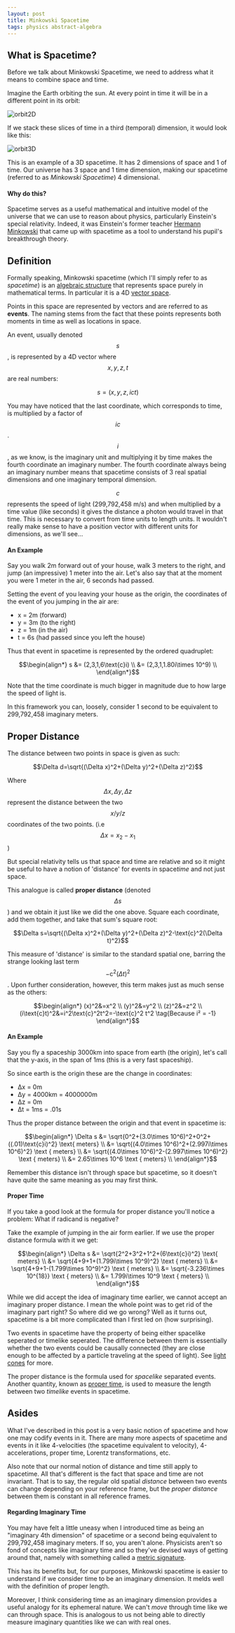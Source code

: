 ```yaml
---
layout: post
title: Minkowski Spacetime
tags: physics abstract-algebra
---
```

## What is Spacetime?
Before we talk about Minkowski Spacetime, we need to address what it means to combine space and time.

Imagine the Earth orbiting the sun. At every point in time it will be in a different point in its orbit:

![orbit2D](https://www.pitt.edu/~jdnorton/teaching/HPS_0410/chapters/spacetime/planet3d.gif?style=centerme)

If we stack these slices of time in a third (temporal) dimension, it would look like this:

![orbit3D](https://www.pitt.edu/~jdnorton/teaching/HPS_0410/chapters/spacetime/planet4d.gif?style=centerme)

<!-- *It looks similar to euler's formula, $$e^{i\theta}=\cos \theta + i\sin\theta$$, with space being the complex plane and time being the angle $$\theta$$. The imaginary part will come in handy later.* -->

This is an example of a 3D spacetime. It has 2 dimensions of space and 1 of time. Our universe has 3 space and 1 time dimension, making our spacetime (referred to as *Minkowski Spacetime*) 4 dimensional.

<!--more-->

#### Why do this?
Spacetime serves as a useful mathematical and intuitive model of the universe that we can use to reason about physics, particularly Einstein's special relativity. Indeed, it was Einstein's former teacher [Hermann Minkowski](https://en.wikipedia.org/wiki/Hermann_Minkowski) that came up with spacetime as a tool to understand his pupil's breakthrough theory.

## Definition
Formally speaking, Minkowski spacetime (which I'll simply refer to as *spacetime*) is an [algebraic structure](\2017\05\21\abstract-algebra) that represents space purely in mathematical terms. In particular it is a 4D [vector space](https://en.wikipedia.org/wiki/Vector_space).

Points in this space are represented by vectors and are referred to as **events**. The naming stems from the fact that these points represents both moments in time as well as locations in space.

<!-- Remove link to vector space wikipedia -->
<!-- *If you don't know what a vector space is, I've written a post about it [here](\2018\01\20\vector-spaces).* -->

An event, usually denoted $$s$$, is represented by a 4D vector where $$x,y,z,t$$ are real numbers:

$$s=(x,y,z,ict)$$

You may have noticed that the last coordinate, which corresponds to time, is multiplied by a factor of $$ic$$. $$i$$, as we know, is the imaginary unit and multiplying it by time makes the fourth coordinate an imaginary number. The fourth coordinate always being an imaginary number means that spacetime consists of 3 real spatial dimensions and one imaginary temporal dimension.

$$c$$ represents the speed of light (299,792,458 m/s) and when multiplied by a time value (like seconds) it gives the distance a photon would travel in that time. This is necessary to convert from time units to length units. It wouldn't really make sense to have a position vector with different units for dimensions, as we'll see...

#### An Example
Say you walk 2m forward out of your house, walk 3 meters to the right, and jump (an impressive) 1 meter into the air. Let's also say that at the moment you were 1 meter in the air, 6 seconds had passed.

Setting the event of you leaving your house as the origin, the coordinates of the event of you jumping in the air are:
* x = 2m (forward)
* y = 3m (to the right)
* z = 1m (in the air)
* t = 6s (had passed since you left the house)

Thus that event in spacetime is represented by the ordered quadruplet:

$$\begin{align*}
  s &= (2,3,1,6\text{c}i) \\
  &= (2,3,1,1.80i\times 10^9) \\
\end{align*}$$

Note that the time coordinate is much bigger in magnitude due to how large the speed of light is.

In this framework you can, loosely, consider 1 second to be equivalent to 299,792,458 imaginary meters.

## Proper Distance
The distance between two points in space is given as such:

$$\Delta d=\sqrt{(\Delta x)^2+(\Delta y)^2+(\Delta z)^2}$$

Where $$\Delta x,\Delta y,\Delta z$$ represent the distance between the two $$x/y/z$$ coordinates of the two points. (i.e $$\Delta x = x_2 - x_1$$)

But special relativity tells us that space and time are relative and so it might be useful to have a notion of 'distance' for events in space*time* and not just space.

This analogue is called **proper distance** (denoted $$\Delta s$$) and we obtain it just like we did the one above. Square each coordinate, add them together, and take that sum's square root:

$$\Delta s=\sqrt{(\Delta x)^2+(\Delta y)^2+(\Delta z)^2-\text{c}^2(\Delta t)^2}$$

This measure of 'distance' is similar to the standard spatial one, barring the strange looking last term $$-\text{c}^2(\Delta t)^2$$. Upon further consideration, however, this term makes just as much sense as the others:

$$\begin{align*}
(x)^2&=x^2 \\
(y)^2&=y^2 \\
(z)^2&=z^2 \\
(i\text{c}t)^2&=i^2\text{c}^2t^2=-\text{c}^2 t^2 \tag{Because i² = -1}
\end{align*}$$

#### An Example
Say you fly a spaceship 3000km into space from earth (the origin), let's call that the y-axis, in the span of 1ms (this is a very fast spaceship).

So since earth is the origin these are the change in coordinates:
* Δx = 0m
* Δy = 4000km = 4000000m
* Δz = 0m
* Δt = 1ms = .01s

Thus the proper distance between the origin and that event in spacetime is:

$$\begin{align*}
  \Delta s &= \sqrt{0^2+(3.0\times 10^6)^2+0^2+((.01)\text{c}i)^2} \text{ meters} \\
  &= \sqrt{(4.0\times 10^6)^2+(2.997i\times 10^6)^2} \text { meters} \\
  &= \sqrt{(4.0\times 10^6)^2-(2.997\times 10^6)^2} \text { meters} \\
  &= 2.65\times 10^6 \text { meters} \\
\end{align*}$$

Remember this distance isn't through space but spacetime, so it doesn't have quite the same meaning as you may first think.

#### Proper Time
If you take a good look at the formula for proper distance you'll notice a problem: What if radicand is negative?

Take the example of jumping in the air form earlier. If we use the proper distance formula with it we get:

$$\begin{align*}
  \Delta s &= \sqrt{2^2+3^2+1^2+(6\text{c}i)^2} \text{ meters} \\
  &= \sqrt{4+9+1+(1.799i\times 10^9)^2} \text { meters} \\
  &= \sqrt{4+9+1-(1.799\times 10^9)^2} \text { meters} \\
  &= \sqrt{-3.236\times 10^{18}} \text { meters} \\
  &= 1.799i\times 10^9 \text { meters} \\
\end{align*}$$

While we did accept the idea of imaginary time earlier, we cannot accept an imaginary proper distance. I mean the whole point was to get rid of the imaginary part right? So where did we go wrong? Well as it turns out, spacetime is a bit more complicated than I first led on (how surprising).

Two events in spacetime have the property of being either spacelike seperated or timelike seperated. The difference between them is essentially whether the two events could be causally connected (they are close enough to be affected by a particle traveling at the speed of light). See [light cones](https://en.wikipedia.org/wiki/Light_cone) for more.

The proper distance is the formula used for *spacelike* separated events. Another quantity, known as [proper time](https://en.wikipedia.org/wiki/Proper_time), is used to measure the length between two *timelike* events in spacetime.

## Asides
What I've described in this post is a very basic notion of spacetime and how one may codify events in it. There are many more aspects of spacetime and events in it like 4-velocities (the spacetime equivalent to velocity), 4-accelerations, proper time, Lorentz transformations, etc.

Also note that our normal notion of distance and time still apply to spacetime. All that's different is the fact that space and time are not invariant. That is to say, the regular old spatial *distance* between two events can change depending on your reference frame, but the *proper distance* between them is constant in all reference frames.

#### Regarding Imaginary Time
You may have felt a little uneasy when I introduced time as being an "imaginary 4th dimension" of spacetime or a second being equivalent to 299,792,458 imaginary meters. If so, you aren't alone. Physicists aren't so fond of concepts like imaginary time and so they've devised ways of getting around that, namely with something called a [metric signature](https://en.wikipedia.org/wiki/Metric_signature).

This has its benefits but, for our purposes, Minkowski spacetime is easier to understand if we consider time to be an imaginary dimension. It melds well with the definition of proper length.

Moreover, I think considering time as an imaginary dimension provides a useful analogy for its ephemeral nature. We can't *move* through time like we can through space. This is analogous to us not being able to directly measure imaginary quantities like we can with real ones.

<!-- #### Regarding Vector Spaces
Also while Minkowski Spacetime is generally considered a vector space, if the set of values that the coordinates come from aren't frost he same Field of numbers (the space coordinates come from the real numbers and the time coordinate comes from the imaginary numbers) then it technically can't be considered a vector space. This is another blow to the imaginary time version of spacetime. -->
